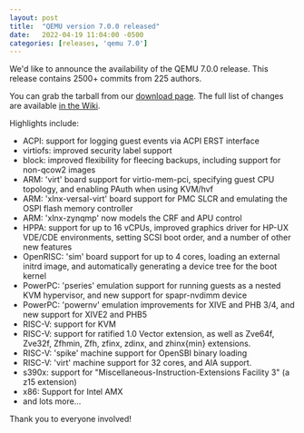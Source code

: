 ```yaml
---
layout: post
title:  "QEMU version 7.0.0 released"
date:   2022-04-19 11:04:00 -0500
categories: [releases, 'qemu 7.0']
---
```

We'd like to announce the availability of the QEMU 7.0.0 release. This release contains 2500+ commits from 225 authors.

You can grab the tarball from our [download page](https://www.qemu.org/download/#source). The full list of changes are available [in the Wiki](https://wiki.qemu.org/ChangeLog/7.0).

Highlights include:

 * ACPI: support for logging guest events via ACPI ERST interface
 * virtiofs: improved security label support
 * block: improved flexibility for fleecing backups, including support for non-qcow2 images
 * ARM: 'virt' board support for virtio-mem-pci, specifying guest CPU topology, and enabling PAuth when using KVM/hvf
 * ARM: 'xlnx-versal-virt' board support for PMC SLCR and emulating the OSPI flash memory controller
 * ARM: 'xlnx-zynqmp' now models the CRF and APU control
 * HPPA: support for up to 16 vCPUs, improved graphics driver for HP-UX VDE/CDE environments, setting SCSI boot order, and a number of other new features
 * OpenRISC: 'sim' board support for up to 4 cores, loading an external initrd image, and automatically generating a device tree for the boot kernel
 * PowerPC: 'pseries' emulation support for running guests as a nested KVM hypervisor, and new support for spapr-nvdimm device
 * PowerPC: 'powernv' emulation improvements for XIVE and PHB 3/4, and new support for XIVE2 and PHB5
 * RISC-V: support for KVM
 * RISC-V: support for ratified 1.0 Vector extension, as well as Zve64f, Zve32f, Zfhmin, Zfh, zfinx, zdinx, and zhinx{min} extensions.
 * RISC-V: 'spike' machine support for OpenSBI binary loading
 * RISC-V: 'virt' machine support for 32 cores, and AIA support.
 * s390x: support for "Miscellaneous-Instruction-Extensions Facility 3" (a z15 extension)
 * x86: Support for Intel AMX
 * and lots more...

Thank you to everyone involved!
